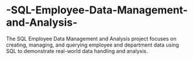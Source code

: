 # -SQL-Employee-Data-Management-and-Analysis-
The SQL Employee Data Management and Analysis project focuses on creating, managing, and querying employee and department data using SQL to demonstrate real-world data handling and analysis.
